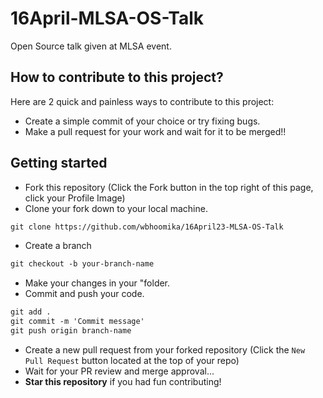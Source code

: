 # 16April-MLSA-OS-Talk

Open Source talk given at MLSA event.

## How to contribute to this project?

Here are 2 quick and painless ways to contribute to this project:

- Create a simple commit of your choice or try fixing bugs.
- Make a pull request for your work and wait for it to be merged!!

## Getting started

- Fork this repository (Click the Fork button in the top right of this page, click your Profile Image)
- Clone your fork down to your local machine.

```markdown
git clone https://github.com/wbhoomika/16April23-MLSA-OS-Talk
```

- Create a branch

```markdown
git checkout -b your-branch-name
```

- Make your changes in your "folder.
- Commit and push your code.

```markdown
git add .
git commit -m 'Commit message'
git push origin branch-name
```

- Create a new pull request from your forked repository (Click the `New Pull Request` button located at the top of your repo)
- Wait for your PR review and merge approval...
- **Star this repository** if you had fun contributing!
